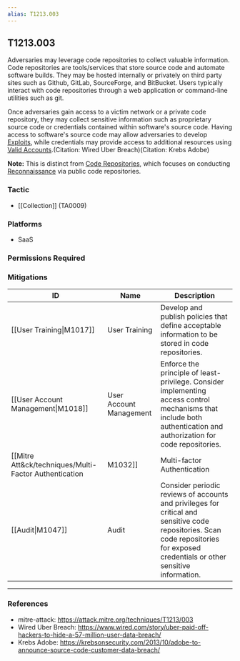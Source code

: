 ```yaml
---
alias: T1213.003
---
```


## T1213.003

Adversaries may leverage code repositories to collect valuable information. Code repositories are tools/services that store source code and automate software builds. They may be hosted internally or privately on third party sites such as Github, GitLab, SourceForge, and BitBucket. Users typically interact with code repositories through a web application or command-line utilities such as git.

Once adversaries gain access to a victim network or a private code repository, they may collect sensitive information such as proprietary source code or credentials contained within software's source code.  Having access to software's source code may allow adversaries to develop [Exploits](https://attack.mitre.org/techniques/T1587/004), while credentials may provide access to additional resources using [Valid Accounts](https://attack.mitre.org/techniques/T1078).(Citation: Wired Uber Breach)(Citation: Krebs Adobe)

**Note:** This is distinct from [Code Repositories](https://attack.mitre.org/techniques/T1593/003), which focuses on conducting [Reconnaissance](https://attack.mitre.org/tactics/TA0043) via public code repositories.


### Tactic
- [[Collection]] (TA0009)

### Platforms
- SaaS

### Permissions Required

### Mitigations

| ID | Name | Description |
| --- | --- | --- |
| [[User Training\|M1017]] | User Training | Develop and publish policies that define acceptable information to be stored in code repositories. |
| [[User Account Management\|M1018]] | User Account Management | Enforce the principle of least-privilege. Consider implementing access control mechanisms that include both authentication and authorization for code repositories. |
| [[Mitre Att&ck/techniques/Multi-Factor Authentication|M1032]] | Multi-factor Authentication | Use multi-factor authentication for logons to code repositories. |
| [[Audit\|M1047]] | Audit | Consider periodic reviews of accounts and privileges for critical and sensitive code repositories. Scan code repositories for exposed credentials or other sensitive information. |


---
### References

- mitre-attack: https://attack.mitre.org/techniques/T1213/003
- Wired Uber Breach: https://www.wired.com/story/uber-paid-off-hackers-to-hide-a-57-million-user-data-breach/
- Krebs Adobe: https://krebsonsecurity.com/2013/10/adobe-to-announce-source-code-customer-data-breach/
